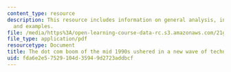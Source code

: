 ```yaml
---
content_type: resource
description: This resource includes information on general analysis, in depth look,
  and examples.
file: /media/https%3A/open-learning-course-data-rc.s3.amazonaws.com/21g-034-media-education-and-the-marketplace-fall-2005/fda6e2e57529104d35949d2723addbcf_MIT21G_034F05_itglobal.pdf
file_type: application/pdf
resourcetype: Document
title: The dot com boom of the mid 1990s ushered in a new wave of technological optimism
uid: fda6e2e5-7529-104d-3594-9d2723addbcf
---
```

